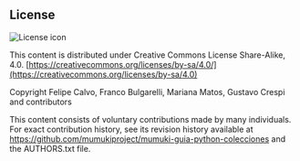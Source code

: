 ## License
![License icon](https://licensebuttons.net/l/by-sa/3.0/88x31.png)

This content is distributed under Creative Commons License Share-Alike, 4.0. [https://creativecommons.org/licenses/by-sa/4.0/](https://creativecommons.org/licenses/by-sa/4.0)

Copyright Felipe Calvo, Franco Bulgarelli, Mariana Matos, Gustavo Crespi and contributors

This content consists of voluntary contributions made by many
individuals. For exact contribution history, see its revision history
available at https://github.com/mumukiproject/mumuki-guia-python-colecciones and the AUTHORS.txt file.

